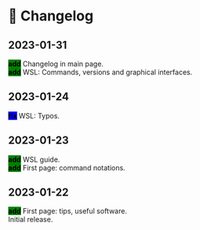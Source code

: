 # 📄 Changelog

## 2023-01-31

&#x20;<mark style="background-color:green;"></mark> <mark style="background-color:green;"></mark><mark style="background-color:green;">**add**</mark> Changelog in main page.\
&#x20;<mark style="background-color:green;"></mark> <mark style="background-color:green;"></mark><mark style="background-color:green;">**add**</mark> WSL: Commands, versions and graphical interfaces.

## 2023-01-24

&#x20;<mark style="background-color:blue;">**fix**</mark> WSL: Typos.

## 2023-01-23

&#x20;<mark style="background-color:green;"></mark> <mark style="background-color:green;"></mark><mark style="background-color:green;">**add**</mark> WSL guide.\
&#x20;<mark style="background-color:green;"></mark> <mark style="background-color:green;"></mark><mark style="background-color:green;">**add**</mark> First page: command notations.

## 2023-01-22

&#x20;<mark style="background-color:green;"></mark> <mark style="background-color:green;"></mark><mark style="background-color:green;">**add**</mark> First page: tips, useful software.\
Initial release.

